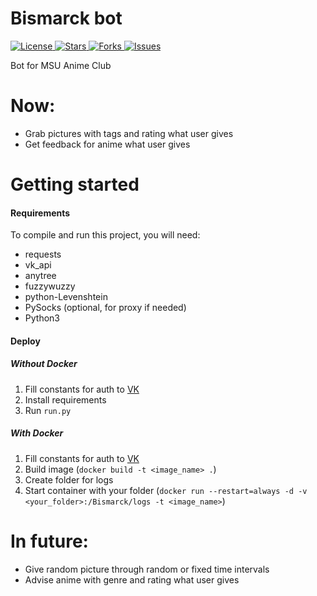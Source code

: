 # Bismarck bot

<a href="https://github.com/AnyKeyShik/Bismarck/blob/master/LICENSE">
<img src ="https://img.shields.io/github/license/AnyKeyShik/Bismarck.svg"  alt="License"/>
</a>
<a href="https://github.com/AnyKeyShik/Bismarck/stargazers">
<img src ="https://img.shields.io/github/stars/AnyKeyShik/Bismarck.svg"  alt="Stars"/>
</a>
<a href="https://github.com/AnyKeyShik/Bismarck/network">
<img src ="https://img.shields.io/github/forks/AnyKeyShik/Bismarck.svg"  alt="Forks"/>
</a>
<a href="https://github.com/AnyKeyShik/Bismarck/issues">
<img src ="https://img.shields.io/github/issues/AnyKeyShik/Bismarck.svg"  alt="Issues"/>
</a>

Bot for MSU Anime Club

# Now:
* Grab pictures with tags and rating what user gives
* Get feedback for anime what user gives


# Getting started

#### Requirements

To compile and run this project, you will need:
* requests
* vk_api
* anytree
* fuzzywuzzy
* python-Levenshtein
* PySocks (optional, for proxy if needed)
* Python3

#### Deploy

##### Without Docker
1. Fill constants for auth to [VK](https://vk.com)
2. Install requirements
3. Run `run.py` 

##### With Docker
1. Fill constants for auth to [VK](https://vk.com)
2. Build image (`docker build -t <image_name> .`)
3. Create folder for logs
4. Start container with your folder (`docker run --restart=always -d -v <your_folder>:/Bismarck/logs -t <image_name>`)

# In future:
* Give random picture through random or fixed time intervals
* Advise anime with genre and rating what user gives 
